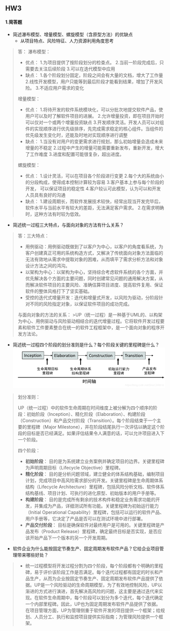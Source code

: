 ## HW3
#### 1.简答题
* 简述瀑布模型、增量模型、螺旋模型（含原型方法）的优缺点
   * 从项目特点、风险特征、人力资源利用角度思考
 > 答：
 > 瀑布模型： 
 >* 优点：
 >1.为项目提供了按阶段划分的检查点。
 >2.当前一阶段完成后，只需要去关注后续阶段
 >3.可以在迭代模型中应用
 >* 缺点：
 >1.各个阶段划分固定，阶段之间会有大量的文档，增大了工作量
 >2.线性开发模型，用户只能等到最后阶段才能看到结果，增加了开发风险。
 >3.不适应用户需求的变化   
 >
 >增量模型：
 >* 优点：
 >1.将待开发的软件系统模块化，可以分批次地提交软件产品，使用户可以及时了解软件项目的进展。
 >2.允许增量投资，即在项目开始时可以仅对一个或两个增量投资缺点
 >3.开发顺序灵活。开发人员可以对组件的实现顺序进行优先级排序，先完成需求稳定的核心组件。当组件的优先级发生变化时，还能及时地对实现顺序进行调整
 >* 缺点：
 >1.当没有对用户的变更需求进行规划，那么初始增量会造成未来增量的不稳定
 >2.过程中产生的增量可能需要重新发布，重新开发，增大了工作难度
 >3.进度和配置可能很复杂，超出进度。
 >
 >螺旋模型：
 >* 优点：
 >1.设计灵活，可以在项目各个阶段进行变更
 >2.每个大的系统由小的分段构成，使得成本控制计算较为容易
 >3.客户基本上参与每个阶段的开发， 可以保证项目的稳定性
 >4.客户较认可此模型，认为可以和开发人员具有良好的沟通
 >* 缺点：
 >1.建设周期长，而软件发展技术较快，经常出现当开发完毕后，软件水平与当前水平有较大的差距，无法满足客户需求。
 >2.在需求明确时，这种方法有时较为低效。
* 简述统一过程三大特点，与面向对象的方法有什么关系？
 >答：三大特点：
 >* 用例驱动：用例驱动既做到了以客户为中心，以客户的角度看系统，为客户创建真正可用的系统构造方式，又解决了传统面向对象方法面临的无法有效地从需求中提取对象的困难，从而填平了需求分析方法和对象设计方法之间的鸿沟。
 >* 以架构为中心：以架构为中心，坚持综合考虑软件系统的各个方面，并优先解决各个方面的主要问题，同时创建常见问题的通用解决方案，从而解决软件项目的主要风险、准确估算项目进度、提高软件复用、保证软件的整体风格打下了坚实基础。
 >* 受控的迭代式增量开发：迭代和增量式开发，以风险为驱动，分阶段针对不同的风险指定对象，以保证软件项目的成功完成。
>
>与面向对象的方法的关系：
	>UP（统一过程）是一种基于UML的、以构架为中心、用例驱动与风险驱动相结合的迭代增量过程。它将软件开发过程要素和软件工件要素整合在统一的软件工程框架中，是一个面向对象的程序开发方法论。
* 简述统一过程四个阶段的划分准则是什么？每个阶段关键的里程碑是什么？
![](https://github.com/palxu/OOAD-HW/blob/master/photo/20190317170734217.png)
> 划分准则：
>
> UP（统一过程）中的软件生命周期在时间维度上被分解为四个顺序的阶段：初始阶段（Inception）、精化阶段（Elaboration）、构建阶段（Construction）和产品交付阶段（Transition）。每个阶段结束于一个主要的里程碑（Major Milestone），并在阶段结尾执行一次评估以确定这个阶段的目标是否已经满足。如果评估结果令人满意的话，可以允许项目进入下一个阶段。
>
> 四个阶段：
> * **初始阶段**： 目的是为系统建立业务案例并确定项目的边界。关键里程碑为声明周期目标（Lifecycle Objective）里程碑。
> * **精化阶段**： 目的是分析问题领域，建立健全的体系结构基础，编制项目计划，完成项目中高风险需求部分的开发。关键里程碑是生命周期体系结构（Lifecycle Architecture）里程碑，包括风险分析文档、软件体系结构基线、项目计划、可执行的进化原型、初始版本的用户手册等。
> * **构建阶段**： 目的是完成所有剩余的技术构件和稳定业务需求功能的开发，并集成为产品，详细测试所有功能。关键里程碑为初始运行能力（Initial Operational Capability）里程碑，包括可以运行的软件产品、用户手册等，它决定了产品是否可以在测试环境中进行部署。
> * **产品交付阶段**： 目标是确保软件对最终用户是可用的。关键里程碑是产品发布（Product Release）里程碑，确定最终目标是否实现，是否应该开始产品下一个版本的另一个开发周期。

* 软件企业为什么能按固定节奏生产、固定周期发布软件产品？它给企业项目管理带来哪些好处？
> * 统一过程模型将开发过程分割为四个阶段，每个阶段都有个明确的里程碑，易于评价该阶段工作是否满足。每个迭代过程都有固定的时长和产品生产，从而为企业按固定节奏生产、固定周期发布软件产品提供了依据。UP是一个风险驱动的生命周期模型，为了有效地控制风险，UP以渐进的方式进行演进，首先解决高风险的问题，这主要是通过迭代来实现。在软件生命周期中，每个阶段可以划分为多个迭代，每个迭代确定一个内部里程碑。因此，UP也为固定周期发布软件产品提供了依据。
       在项目管理方面，UP为管理侧重于软件开发的项目提供一个框架；给规划、人员分工、执行和监控项目提供实际指南；为管理风险提供一个框架。
